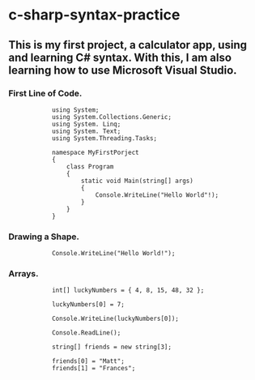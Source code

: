 # c-sharp-syntax-practice

## This is my first project, a calculator app, using and learning C# syntax. With this, I am also learning how to use Microsoft Visual Studio.

### First Line of Code.

```
            using System;
            using System.Collections.Generic;
            using System. Linq;
            using System. Text;
            using System.Threading.Tasks;

            namespace MyFirstPorject
            {
                class Program
                {
                    static void Main(string[] args)
                    {            
                        Console.WriteLine("Hello World"!);
                    }
                }
            }
```

### Drawing a Shape.

```
            Console.WriteLine("Hello World!");
```

### Arrays.

```
            int[] luckyNumbers = { 4, 8, 15, 48, 32 };

            luckyNumbers[0] = 7;

            Console.WriteLine(luckyNumbers[0]);

            Console.ReadLine();

```

```
            string[] friends = new string[3];

            friends[0] = "Matt";
            friends[1] = "Frances";

```
